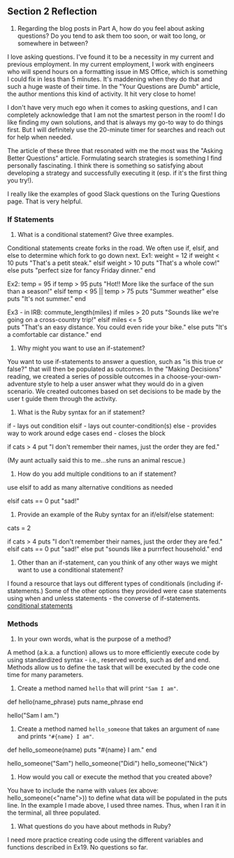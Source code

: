 ## Section 2 Reflection

1. Regarding the blog posts in Part A, how do you feel about asking questions? Do you tend to ask them too soon, or wait too long, or somewhere in between?

I love asking questions. I've found it to be a necessity in my current and previous employment. In my current employment, I work with engineers who will spend hours on a formatting issue in MS Office, which is something I could fix in less than 5 minutes. It's maddening when they do that and such a huge waste of their time. In the "Your Questions are Dumb" article, the author mentions this kind of activity. It hit very close to home!

I don't have very much ego when it comes to asking questions, and I can completely acknowledge that I am not the smartest person in the room! I do like finding my own solutions, and that is always my go-to way to do things first. But I will definitely use the 20-minute timer for searches and reach out for help when needed.

The article of these three that resonated with me the most was the "Asking Better Questions" article. Formulating search strategies is something I find personally fascinating. I think there is something so satisfying about developing a strategy and successfully executing it (esp. if it's the first thing you try!).

I really like the examples of good Slack questions on the Turing Questions page. That is very helpful.

### If Statements

1. What is a conditional statement? Give three examples.

Conditional statements create forks in the road. We often use if, elsif, and else to determine which fork to go down next.
Ex1: weight = 12
if weight < 10
 puts "That's a petit steak."
elsif weight > 10
 puts "That's a whole cow!"
else
 puts "perfect size for fancy Friday dinner."
end

Ex2: temp = 95
if temp > 95
 puts "Hot!! More like the surface of the sun than a season!"
elsif temp < 95 || temp > 75
 puts "Summer weather"
else
 puts "It's not summer."
end

Ex3 - in IRB: commute_length(miles)
if miles > 20
 puts "Sounds like we're going on a cross-country trip!"
elsif miles <= 5  
  puts "That's an easy distance. You could even ride your bike."
else
  puts "It's a comfortable car distance."
 end     

1. Why might you want to use an if-statement?

You want to use if-statements to answer a question, such as "is this true or false?" that will then be populated as outcomes. In the "Making Decisions" reading, we created a series of possible outcomes in a choose-your-own-adventure style to help a user answer what they would do in a given scenario. We created outcomes based on set decisions to be made by the user t guide them through the activity.

1. What is the Ruby syntax for an if statement?

if - lays out condition
elsif - lays out counter-condition(s)
else - provides way to work around edge cases
end - closes the block

if cats > 4
  put "I don't remember their names, just the order they are fed."

(My aunt actually said this to me...she runs an animal rescue.)

1. How do you add multiple conditions to an if statement?

use elsif to add as many alternative conditions as needed

elsif cats == 0
  put "sad!"

1. Provide an example of the Ruby syntax for an if/elsif/else statement:

cats = 2

if cats > 4
  puts "I don't remember their names, just the order they are fed."
elsif cats == 0
  put "sad!"
else
  put "sounds like a purrrfect household."
end      

1. Other than an if-statement, can you think of any other ways we might want to use a conditional statement?

I found a resource that lays out different types of conditionals (including if-statements.) Some of the other options they provided were case statements using when and unless statements - the converse of if-statements. [conditional statements](https://www.includehelp.com/ruby/conditional-statements.aspx)

### Methods

1. In your own words, what is the purpose of a method?

A method (a.k.a. a function) allows us to more efficiently execute code by using standardized syntax - i.e., reserved words, such as def and end. Methods allow us to define the task that will be executed by the code one time for many parameters.

1. Create a method named `hello` that will print `"Sam I am"`.

def hello(name_phrase)
  puts name_phrase
end

hello("Sam I am.")

1. Create a method named `hello_someone` that takes an argument of `name` and prints `"#{name} I am"`.

def hello_someone(name)
  puts "#{name} I am."
end

hello_someone("Sam")
hello_someone("Didi")
hello_someone("Nick")

1. How would you call or execute the method that you created above?

You have to include the name with values (ex above: hello_someone(<"name">)) to define what data will be populated in the puts line. In the example I made above, I used three names. Thus, when I ran it in the terminal, all three populated.

1. What questions do you have about methods in Ruby?

I need more practice creating code using the different variables and functions described in Ex19. No questions so far.
